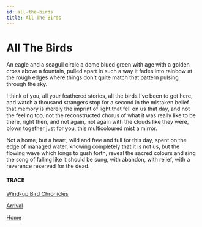 ```yaml
---
id: all-the-birds
title: All The Birds 
---
```


# All The Birds

An eagle and a seagull circle
a dome blued green with age
with a golden cross above a fountain,
pulled apart in such a way
it fades into rainbow at the rough edges
where things don't quite match
that pattern pulsing through the sky.

I think of you, 
all your feathered stories,
all the birds I’ve been to get here,
and watch a thousand strangers stop
for a second in the mistaken belief
that memory is merely the imprint 
of light that fell on us that day,
and not the feeling too,
not the reconstructed chorus
of what it was really like
to be there, right then, 
and not again, not again 
with the clouds like they were,
blown together just for you,
this multicoloured mist a mirror.

Not a home, but a heart, 
wild and free
and full for this day,
spent on the edge of managed water,
knowing completely
that it is not us, 
but the flowing wave
which longs to gush forth,
reveal the sacred colours
and sing the song of falling
like it should be sung, 
with abandon, with relief, 
with a reverence 
reserved for the dead.


#### TRACE

[Wind-up Bird Chronicles](http://www.harukimurakami.com/book/the-wind-up-bird-chronicle)

[Arrival](https://www.youtube.com/watch?v=hHvM8yjrNao "of the Birds, Cinematic Orchestra")

[Home](https://www.youtube.com/watch?v=VyvCJPNP8RQ?t=20 "Passenger")
